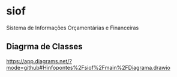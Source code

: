 # siof
Sistema de Informações Orçamentárias e Financeiras

## Diagrma de Classes
https://app.diagrams.net/?mode=github#Hinfopontes%2Fsiof%2Fmain%2FDiagrama.drawio
